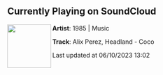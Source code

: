 ## Currently Playing on SoundCloud

[<img align="left" width="100" src="https://i1.sndcdn.com/artworks-4wnycCJBKlZy-0-t500x500.jpg">](https://soundcloud.com/1985music1985/alix-perez-headland-coco)

**Artist**: 1985  |  Music 

**Track**: Alix Perez, Headland - Coco

Last updated at 06/10/2023 13:02
